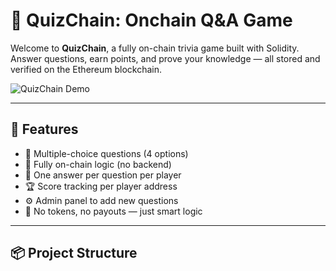 # 🧠 QuizChain: Onchain Q&A Game     
     
Welcome to **QuizChain**, a fully on-chain trivia game built with Solidity.       
Answer questions, earn points, and prove your knowledge — all stored and verified on the Ethereum blockchain.    
    
![QuizChain Demo](https://media.giphy.com/media/v1.Y2lkPTc5MGI3NjExNjhkNThlYjBkYTRkY2E2ZjRjNzVjMjVjYjc1NzI3ZTY3ZmE1MTkxNCZjdD1n/3o6Zt481isNVuQI1l6/giphy.gif)    
      
---  
  
## 🚀 Features

- 🧩 Multiple-choice questions (4 options)  
- 🔐 Fully on-chain logic (no backend)  
- 🧠 One answer per question per player
- 🏆 Score tracking per player address   
- ⚙️ Admin panel to add new questions 
- 🤖 No tokens, no payouts — just smart logic
 
---

## 📦 Project Structure

